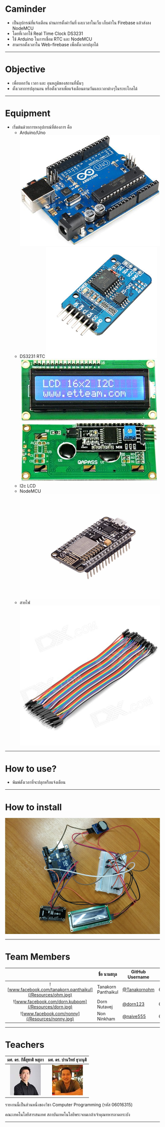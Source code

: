 # Caminder
  - เป็นอุปกรณ์ที่แจ้งเตือน ผ่านการตั้งค่าวันที่ และเวลาในเว็บ เก็บค่าใน Firebase แล้วส่งลง NodeMCU
  - โดยที่เวลาใช้ Real Time Clock DS3231
  - ใช้ Arduino ในการเชื่อม RTC และ NodeMCU
  - สามารถตั้งเวลาใน Web-firebase เพื่อตั้งเวลาปลุกได้
---
# Objective
  - เพื่อบอกวัน เวลา และ อุนหภูมิของสถานที่นั้นๆ
  - ตั้งเวลาการปลุกนอน หรือตั้งเวลาเพื่อแจ้งเตือนตามวันและเวลาต่างๆในระยะไกลได้
---
# Equipment
  - เริ่มต้นด้วยการหาอุปกรณ์ที่ต้องการ คือ
     - Arduino/Uno
     ![](/Resources/Arduino_1.jpg)
     - DS3231 RTC
     ![](/Resources/ds3231.jpg)
     ![](/Resources/i2c_lcd.jpg)
     - I2c LCD
     - NodeMCU
     ![](/Resources/NodeMCU.jpg)
     - สายไฟ
     ![](/Resources/wire.jpg)
---
# How to use?
  - พิมพ์ตั้งเวลาที่จะปลุกหรือแจ้งเตือน
---
# How to install
  ![](/Resources/installing.jpg)

---
# Team Members
|  |ชื่อ นามสกุล|GitHub Username|รหัสนักศึกษา|
|:-:|---------|---------------|---------|
|![www.facebook.com/tanakorn.panthaikul](/Resources/ohm.jpg)|Tanakorn Panthaikul|[@Tanakornohm](https://github.com/tanakornohm)|60070017|
|![www.facebook.com/dorn.kubpom](/Resources/dorn.jpg)|Dorn Nutavej|[@dorn123](https://github.com/dorn123)|60070026|
|![www.facebook.com/nonny](/Resources/nonny.jpg)|Non Ninkham|[@naive555](https://github.com/naive555)|60070036|

---
# Teachers
|ผศ. ดร. กิติ์สุชาติ พสุภา|ผศ. ดร. ปานวิทย์ ธุวะนุติ|
|:-:|:-:|
|![](/Resources/T.Oong.png)|![](/Resources/T.Panwit.png)|

รายงานนี้เป็นส่วนหนึ่งของวิชา Computer Programming (รหัส 06016315)

คณะเทคโนโลยีสารสนเทศ สถาบันเทคโนโลยีพระจอมเกล้าเจ้าคุณทหารลาดกระบัง

---

